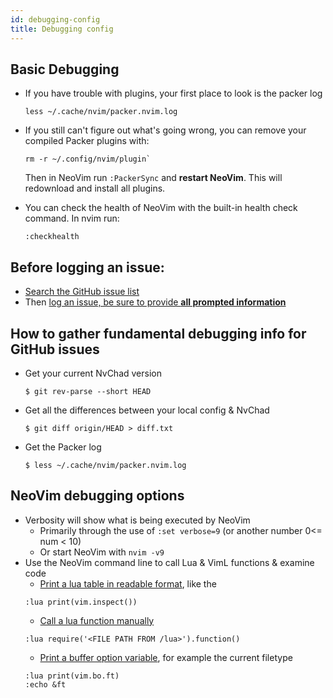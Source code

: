 ```yaml
---
id: debugging-config
title: Debugging config
---
```


## Basic Debugging

- If you have trouble with plugins, your first place to look is the packer log

  ```shell
  less ~/.cache/nvim/packer.nvim.log
  ```

- If you still can't figure out what's going wrong, you can remove your compiled Packer plugins with:

  ```shell
  rm -r ~/.config/nvim/plugin`
  ```

  Then in NeoVim run `:PackerSync` and **restart NeoVim**.
  This will redownload and install all plugins.

- You can check the health of NeoVim with the built-in health check command. In nvim run:
  ```shell
  :checkhealth
  ```

## Before logging an issue:

- [Search the GitHub issue list](https://github.com/NvChad/NvChad/issues?q=is%3Aissue)
- Then [log an issue, be sure to provide **all prompted information**](https://github.com/NvChad/NvChad/issues/new/choose)

## How to gather fundamental debugging info for GitHub issues

- Get your current NvChad version
  ```shel
  $ git rev-parse --short HEAD
  ```
- Get all the differences between your local config & NvChad
  ```shell
  $ git diff origin/HEAD > diff.txt
  ```
- Get the Packer log
  ```shell
  $ less ~/.cache/nvim/packer.nvim.log
  ```

## NeoVim debugging options

- Verbosity will show what is being executed by NeoVim
  - Primarily through the use of `:set verbose=9` (or another number 0<= num < 10)
  - Or start NeoVim with `nvim -v9`
- Use the NeoVim command line to call Lua & VimL functions & examine code
  - [Print a lua table in readable format](<https://neovim.io/doc/user/lua.html#vim.inspect()>), like the
  ```
  :lua print(vim.inspect())
  ```
  - [Call a lua function manually](https://neovim.io/doc/user/lua.html#lua-require)
  ```
  :lua require('<FILE PATH FROM /lua>').function()
  ```
  - [Print a buffer option variable](https://neovim.io/doc/user/lua.html#vim.g), for example the current filetype
  ```
  :lua print(vim.bo.ft)
  :echo &ft
  ```
